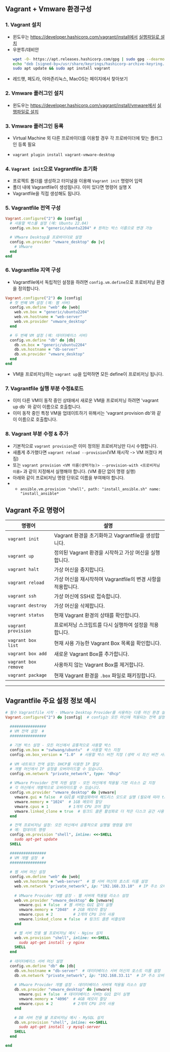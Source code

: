 ## Vagrant + Vmware 환경구성
### 1. Vagrant 설치
* 윈도우는 https://developer.hashicorp.com/vagrant/install에서 [실행파일로 설치]([https://developer.hashicorp.com/vagrant/install](https://releases.hashicorp.com/vagrant/2.4.1/vagrant_2.4.1_windows_amd64.msi))
* 우분투/데비안
    ```bash
    wget -O- https://apt.releases.hashicorp.com/gpg | sudo gpg --dearmor -o /usr/share/keyrings/hashicorp-archive-keyring.gpg
    echo "deb [signed-by=/usr/share/keyrings/hashicorp-archive-keyring.gpg] https://apt.releases.hashicorp.com $(lsb_release -cs) main" | sudo tee /etc/apt/sources.list.d/hashicorp.list
    sudo apt update && sudo apt install vagrant
    ```
* 레드햇, 페도라, 아마존리눅스, MacOS는 페이지에서 찾아보기
### 2. Vmware 플러그인 설치
* 윈도우는 https://developer.hashicorp.com/vagrant/install/vmware에서 [실행파일로 설치](https://releases.hashicorp.com/vagrant-vmware-utility/1.0.23/vagrant-vmware-utility_1.0.23_windows_amd64.msi)
### 3. Vmware 플러그인 등록
* Virtual Machine 외 다른 프로바이더를 이용할 경우 각 프로바이더에 맞는 플러그인 등록 필요
* ```bash
  vagrant plugin install vagrant-vmware-desktop
  ```
### 4. `Vagrant init`으로 Vagrantfile 초기화
* 프로젝트 폴더를 생성하고 터미널을 이용해 `Vagrant init` 명령어 입력
* 폴더 내에 Vagrantfile이 생성됩니다. 이미 있다면 명령어 실행 X
* Vagrantfile을 직접 생성해도 됩니다.
### 5. Vagrantfile 전역 구성
```ruby
Vagrant.configure("2") do |config|
  # 사용할 박스를 설정 (예: Ubuntu 22.04)
  config.vm.box = "generic/ubuntu2204" # 원하는 박스 이름으로 변경 가능

  # VMware Desktop을 프로바이더로 설정
  config.vm.provider "vmware_desktop" do |v|
    # VMware
  end
end
```
### 6. Vagrantfile 지역 구성
* Vagrantfile에서 독립적인 설정을 하려면 `config.vm.define`으로 프로비저닝 환경을 정의합니다.
```ruby
Vagrant.configure("2") do |config|
  # 첫 번째 VM 설정 (예: 웹 서버)
  config.vm.define "web" do |web|
    web.vm.box = "generic/ubuntu2204"
    web.vm.hostname = "web-server"
    web.vm.provider "vmware_desktop"
  end

  # 두 번째 VM 설정 (예: 데이터베이스 서버)
  config.vm.define "db" do |db|
    db.vm.box = "generic/ubuntu2204"
    db.vm.hostname = "db-server"
    db.vm.provider "vmware_desktop"
  end
end
```
* VM을 프로비저닝하는 `vagrant up`을 입력하면 모든 define이 프로비저닝 됩니다.
### 7. Vagrantfile 실행 부분 수정&로드
* 이미 다른 VM이 동작 중인 상태에서 새로운 VM을 프로비저닝 하려면 'vagrant up db` 와 같이 이름으로 호출합니다.
* 이미 동작 중인 특정 VM을 업데이트하기 위해서는 'vagrant provision db'와 같이 이름으로 호출합니다.

### 8. Vagrant 부분 수정 & 추가
* 기본적으로 `vagrant provision`은 이미 정의된 프로비저닝만 다시 수행합니다.
* 새롭게 추가했다면 `vagrant reload --provision`(VM 재시작 -> VM 꺼졌다 켜짐)
* 또는 `vagrant provision <VM 이름(생략가능)> --provision-with <프로비저닝 이름>` 과 같이 지정해서 실행해야 합니다. (VM 중단 없이 명령 실행)
* 아래와 같이 프로비저닝 명령 단위로 이름을 부여해야 합니다.
* * `ansible.vm.provision "shell", path: "install_ansible.sh" name: "install_ansible*`
## Vagrant 주요 명령어

| 명령어                | 설명                                                                  |
|-----------------------|-----------------------------------------------------------------------|
| `vagrant init`        | Vagrant 환경을 초기화하고 Vagrantfile을 생성합니다.                     |
| `vagrant up`          | 정의된 Vagrant 환경을 시작하고 가상 머신을 실행합니다.                  |
| `vagrant halt`        | 가상 머신을 중지합니다.                                                |
| `vagrant reload`      | 가상 머신을 재시작하며 Vagrantfile의 변경 사항을 적용합니다.           |
| `vagrant ssh`         | 가상 머신에 SSH로 접속합니다.                                         |
| `vagrant destroy`     | 가상 머신을 삭제합니다.                                                |
| `vagrant status`      | 현재 Vagrant 환경의 상태를 확인합니다.                                |
| `vagrant provision`   | 프로비저닝 스크립트를 다시 실행하여 설정을 적용합니다.                |
| `vagrant box list`    | 현재 사용 가능한 Vagrant Box 목록을 확인합니다.                        |
| `vagrant box add`     | 새로운 Vagrant Box를 추가합니다.                                       |
| `vagrant box remove`  | 사용하지 않는 Vagrant Box를 제거합니다.                                |
| `vagrant package`     | 현재 Vagrant 환경을 `.box` 파일로 패키징합니다.                        |

---

## Vagrantfile 주요 설정 정보 예시

```ruby
# 필수 Vagrantfile 시작 - VMware Desktop Provider를 사용하는 다중 머신 환경 설정
Vagrant.configure("2") do |config|  # config는 모든 머신에 적용되는 전역 설정 시 사용

  ################
  # VM 전역 설정  #
  ################
  
  # 기본 박스 설정 - 모든 머신에서 공통적으로 사용할 박스
  config.vm.box = "swhwang/ubuntu"  # 사용할 박스 지정
  config.vm.box_version = "1.0"  # 사용할 박스 버전 지정 (생략 시 최신 버전 사용)
  
  # VM 네트워크 전역 설정: DHCP를 이용한 IP 할당
  # 개별 머신에서 IP 설정을 오버라이드할 수 있습니다.
  config.vm.network "private_network", type: "dhcp"
  
  # VMware Provider 전역 자원 설정 - 모든 머신에게 적용될 기본 리소스 값 지정
  # 각 머신에서 개별적으로 오버라이드할 수 있습니다.
  config.vm.provider "vmware_desktop" do |vmware|
    vmware.gui = false  # GUI를 비활성화하여 헤드리스 모드로 실행 (필요에 따라 true로 설정)
    vmware.memory = "1024"  # 1GB 메모리 할당
    vmware.cpus = 1         # 1개의 CPU 코어 할당
    vmware.linked_clone = true  # 링크드 클론 활성화로 더 적은 디스크 공간 사용
  end

  # 전역 프로비저닝 설정: 모든 머신에서 공통적으로 실행될 명령을 정의
  # 예: 업데이트 명령
  config.vm.provision "shell", inline: <<-SHELL
    sudo apt-get update
  SHELL

  ################
  # VM 개별 설정  #
  ################
  
  # 웹 서버 머신 설정
  config.vm.define "web" do |web|
    web.vm.hostname = "web-server"  # 웹 서버 머신의 호스트 이름 설정
    web.vm.network "private_network", ip: "192.168.33.10"  # IP 주소 오버라이드
    
    # VMware Provider 개별 설정 - 웹 서버에 적용될 리소스 설정
    web.vm.provider "vmware_desktop" do |vmware|
      vmware.gui = false  # 웹 서버는 GUI 없이 실행
      vmware.memory = "2048"  # 2GB 메모리 할당
      vmware.cpus = 2         # 2개의 CPU 코어 사용
      vmware.linked_clone = false  # 링크드 클론 비활성화
    end

    # 웹 서버 전용 쉘 프로비저닝 예시 - Nginx 설치
    web.vm.provision "shell", inline: <<-SHELL
      sudo apt-get install -y nginx
    SHELL
  end
  
  # 데이터베이스 서버 머신 설정
  config.vm.define "db" do |db|
    db.vm.hostname = "db-server"  # 데이터베이스 서버 머신의 호스트 이름 설정
    db.vm.network "private_network", ip: "192.168.33.11"  # IP 주소 오버라이드
    
    # VMware Provider 개별 설정 - 데이터베이스 서버에 적용될 리소스 설정
    db.vm.provider "vmware_desktop" do |vmware|
      vmware.gui = false  # 데이터베이스 서버는 GUI 없이 실행
      vmware.memory = "4096"  # 4GB 메모리 할당
      vmware.cpus = 2         # 2개의 CPU 코어 사용
    end

    # DB 서버 전용 쉘 프로비저닝 예시 - MySQL 설치
    db.vm.provision "shell", inline: <<-SHELL
      sudo apt-get install -y mysql-server
    SHELL
  end

end
